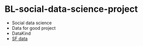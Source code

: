 # BL-social-data-science-project

- Social data science
- Data for good project 
- DataKind
- [SF data](https://datasf.org)

